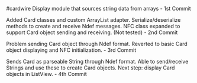 #cardwire
Display module that sources string data from arrays - 1st Commit

Added Card classes and custom ArrayList adapter. Serialize/deserialize methods to create and receive Ndef messages. NFC class expanded to support Card object sending and receiving. (Not tested) - 2nd Commit

Problem sending Card object through Ndef format. Reverted to basic Card object displaying and NFC initialization. - 3rd Commit

Sends Card as parseable String through Ndef format. Able to send/receive Strings and use these to create Card objects. Next step: display Card objects in ListView. - 4th Commit
